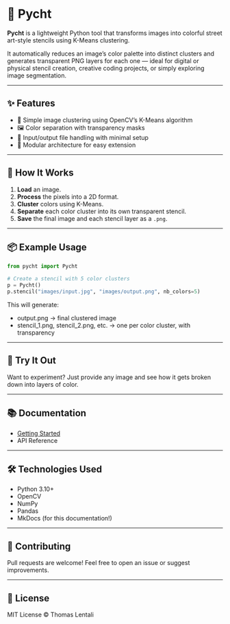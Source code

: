 # 🎨 Pycht

**Pycht** is a lightweight Python tool that transforms images into colorful street art-style stencils using K-Means clustering.

It automatically reduces an image’s color palette into distinct clusters and generates transparent PNG layers for each one — ideal for digital or physical stencil creation, creative coding projects, or simply exploring image segmentation.

---

## ✨ Features

- 🧠 Simple image clustering using OpenCV’s K-Means algorithm  
- 🖼️ Color separation with transparency masks  
- 📁 Input/output file handling with minimal setup  
- 🧰 Modular architecture for easy extension

---

## 🚀 How It Works

1. **Load** an image.
2. **Process** the pixels into a 2D format.
3. **Cluster** colors using K-Means.
4. **Separate** each color cluster into its own transparent stencil.
5. **Save** the final image and each stencil layer as a `.png`.

---

## 📦 Example Usage

```python
from pycht import Pycht

# Create a stencil with 5 color clusters
p = Pycht()
p.stencil("images/input.jpg", "images/output.png", nb_colors=5)
```

This will generate:
- output.png → final clustered image
- stencil_1.png, stencil_2.png, etc. → one per color cluster, with transparency

---

## 🧪 Try It Out

Want to experiment? Just provide any image and see how it gets broken down into layers of color.

---

## 📚 Documentation

- [Getting Started](getting-started.md)
- API Reference

---

## 🛠️ Technologies Used

- Python 3.10+
- OpenCV
- NumPy
- Pandas
- MkDocs (for this documentation!)

---

## 🙌 Contributing

Pull requests are welcome! Feel free to open an issue or suggest improvements.

---

## 📄 License

MIT License © Thomas Lentali